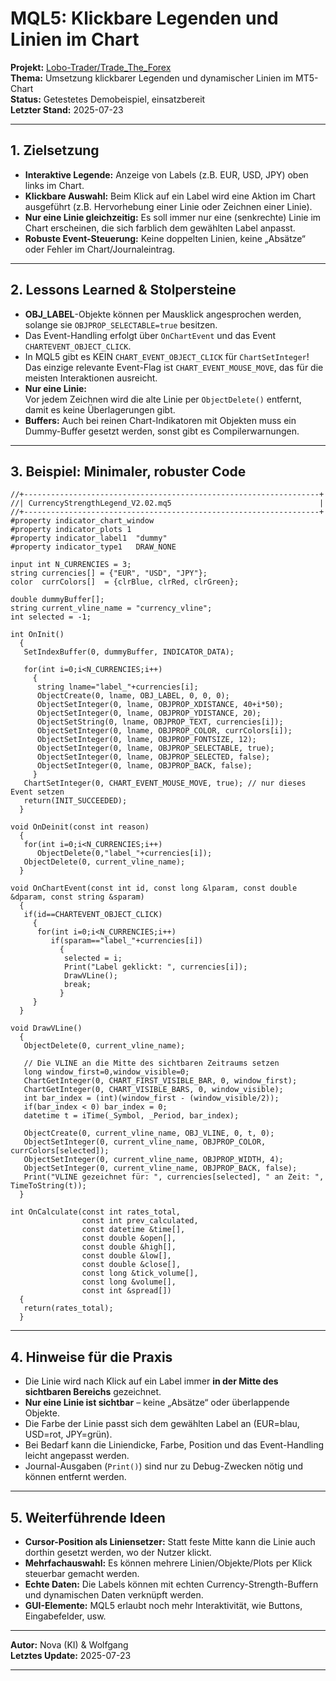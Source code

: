 # MQL5: Klickbare Legenden und Linien im Chart  
**Projekt:** [Lobo-Trader/Trade_The_Forex](https://github.com/Lobo-Trader/Trade_The_Forex)  
**Thema:** Umsetzung klickbarer Legenden und dynamischer Linien im MT5-Chart  
**Status:** Getestetes Demobeispiel, einsatzbereit  
**Letzter Stand:** 2025-07-23

---

## 1. Zielsetzung

- **Interaktive Legende:** Anzeige von Labels (z.B. EUR, USD, JPY) oben links im Chart.
- **Klickbare Auswahl:** Beim Klick auf ein Label wird eine Aktion im Chart ausgeführt (z.B. Hervorhebung einer Linie oder Zeichnen einer Linie).
- **Nur eine Linie gleichzeitig:** Es soll immer nur eine (senkrechte) Linie im Chart erscheinen, die sich farblich dem gewählten Label anpasst.
- **Robuste Event-Steuerung:** Keine doppelten Linien, keine „Absätze“ oder Fehler im Chart/Journaleintrag.

---

## 2. Lessons Learned & Stolpersteine

- **OBJ_LABEL**-Objekte können per Mausklick angesprochen werden, solange sie `OBJPROP_SELECTABLE=true` besitzen.
- Das Event-Handling erfolgt über `OnChartEvent` und das Event `CHARTEVENT_OBJECT_CLICK`.
- In MQL5 gibt es KEIN `CHART_EVENT_OBJECT_CLICK` für `ChartSetInteger`!  
  Das einzige relevante Event-Flag ist `CHART_EVENT_MOUSE_MOVE`, das für die meisten Interaktionen ausreicht.
- **Nur eine Linie:**  
  Vor jedem Zeichnen wird die alte Linie per `ObjectDelete()` entfernt, damit es keine Überlagerungen gibt.
- **Buffers:** Auch bei reinen Chart-Indikatoren mit Objekten muss ein Dummy-Buffer gesetzt werden, sonst gibt es Compilerwarnungen.

---

## 3. Beispiel: Minimaler, robuster Code

```mql5 name=CurrencyStrengthLegend_V2.02.mq5
//+------------------------------------------------------------------+
//| CurrencyStrengthLegend_V2.02.mq5                                 |
//+------------------------------------------------------------------+
#property indicator_chart_window
#property indicator_plots 1
#property indicator_label1  "dummy"
#property indicator_type1   DRAW_NONE

input int N_CURRENCIES = 3;
string currencies[] = {"EUR", "USD", "JPY"};
color  currColors[]  = {clrBlue, clrRed, clrGreen};

double dummyBuffer[];
string current_vline_name = "currency_vline";
int selected = -1;

int OnInit()
  {
   SetIndexBuffer(0, dummyBuffer, INDICATOR_DATA);

   for(int i=0;i<N_CURRENCIES;i++)
     {
      string lname="label_"+currencies[i];
      ObjectCreate(0, lname, OBJ_LABEL, 0, 0, 0);
      ObjectSetInteger(0, lname, OBJPROP_XDISTANCE, 40+i*50);
      ObjectSetInteger(0, lname, OBJPROP_YDISTANCE, 20);
      ObjectSetString(0, lname, OBJPROP_TEXT, currencies[i]);
      ObjectSetInteger(0, lname, OBJPROP_COLOR, currColors[i]);
      ObjectSetInteger(0, lname, OBJPROP_FONTSIZE, 12);
      ObjectSetInteger(0, lname, OBJPROP_SELECTABLE, true);
      ObjectSetInteger(0, lname, OBJPROP_SELECTED, false);
      ObjectSetInteger(0, lname, OBJPROP_BACK, false);
     }
   ChartSetInteger(0, CHART_EVENT_MOUSE_MOVE, true); // nur dieses Event setzen
   return(INIT_SUCCEEDED);
  }

void OnDeinit(const int reason)
  {
   for(int i=0;i<N_CURRENCIES;i++)
      ObjectDelete(0,"label_"+currencies[i]);
   ObjectDelete(0, current_vline_name);
  }

void OnChartEvent(const int id, const long &lparam, const double &dparam, const string &sparam)
  {
   if(id==CHARTEVENT_OBJECT_CLICK)
     {
      for(int i=0;i<N_CURRENCIES;i++)
         if(sparam=="label_"+currencies[i])
           {
            selected = i;
            Print("Label geklickt: ", currencies[i]);
            DrawVLine();
            break;
           }
     }
  }

void DrawVLine()
  {
   ObjectDelete(0, current_vline_name);

   // Die VLINE an die Mitte des sichtbaren Zeitraums setzen
   long window_first=0,window_visible=0;
   ChartGetInteger(0, CHART_FIRST_VISIBLE_BAR, 0, window_first);
   ChartGetInteger(0, CHART_VISIBLE_BARS, 0, window_visible);
   int bar_index = (int)(window_first - (window_visible/2));
   if(bar_index < 0) bar_index = 0;
   datetime t = iTime(_Symbol, _Period, bar_index);

   ObjectCreate(0, current_vline_name, OBJ_VLINE, 0, t, 0);
   ObjectSetInteger(0, current_vline_name, OBJPROP_COLOR, currColors[selected]);
   ObjectSetInteger(0, current_vline_name, OBJPROP_WIDTH, 4);
   ObjectSetInteger(0, current_vline_name, OBJPROP_BACK, false);
   Print("VLINE gezeichnet für: ", currencies[selected], " an Zeit: ", TimeToString(t));
  }

int OnCalculate(const int rates_total,
                const int prev_calculated,
                const datetime &time[],
                const double &open[],
                const double &high[],
                const double &low[],
                const double &close[],
                const long &tick_volume[],
                const long &volume[],
                const int &spread[])
  {
   return(rates_total);
  }
```

---

## 4. Hinweise für die Praxis

- Die Linie wird nach Klick auf ein Label immer **in der Mitte des sichtbaren Bereichs** gezeichnet.
- **Nur eine Linie ist sichtbar** – keine „Absätze“ oder überlappende Objekte.
- Die Farbe der Linie passt sich dem gewählten Label an (EUR=blau, USD=rot, JPY=grün).
- Bei Bedarf kann die Liniendicke, Farbe, Position und das Event-Handling leicht angepasst werden.
- Journal-Ausgaben (`Print()`) sind nur zu Debug-Zwecken nötig und können entfernt werden.

---

## 5. Weiterführende Ideen

- **Cursor-Position als Liniensetzer:** Statt feste Mitte kann die Linie auch dorthin gesetzt werden, wo der Nutzer klickt.
- **Mehrfachauswahl:** Es können mehrere Linien/Objekte/Plots per Klick steuerbar gemacht werden.
- **Echte Daten:** Die Labels können mit echten Currency-Strength-Buffern und dynamischen Daten verknüpft werden.
- **GUI-Elemente:** MQL5 erlaubt noch mehr Interaktivität, wie Buttons, Eingabefelder, usw.

---

**Autor:** Nova (KI) & Wolfgang  
**Letztes Update:** 2025-07-23

---